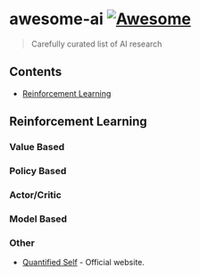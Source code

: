 # awesome-ai [![Awesome](https://cdn.rawgit.com/sindresorhus/awesome/d7305f38d29fed78fa85652e3a63e154dd8e8829/media/badge.svg)](https://github.com/sindresorhus/awesome)

> Carefully curated list of AI research

## Contents
- [Reinforcement Learning](#Reinforcement-Learning)

## Reinforcement Learning

### Value Based

### Policy Based

### Actor/Critic

### Model Based

### Other
- [Quantified Self](http://quantifiedself.com/) - Official website.

